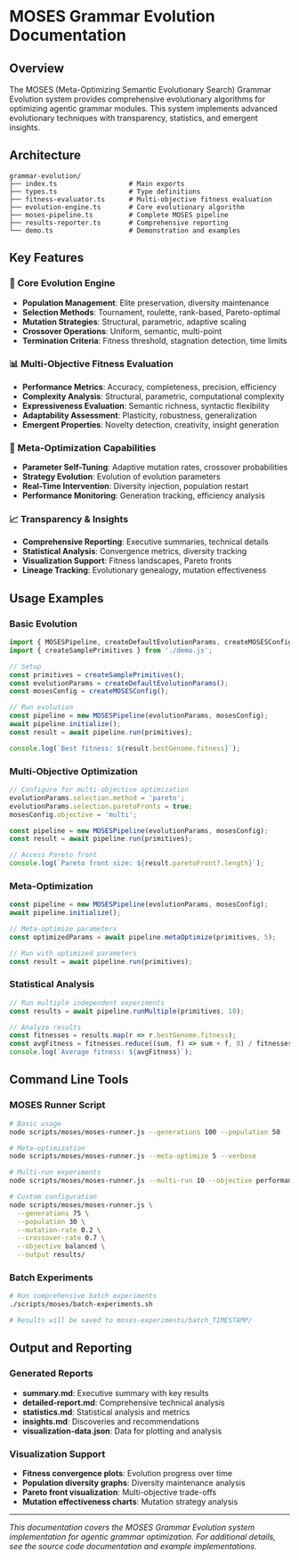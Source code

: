 # MOSES Grammar Evolution Documentation

## Overview

The MOSES (Meta-Optimizing Semantic Evolutionary Search) Grammar Evolution system provides comprehensive evolutionary algorithms for optimizing agentic grammar modules. This system implements advanced evolutionary techniques with transparency, statistics, and emergent insights.

## Architecture

```
grammar-evolution/
├── index.ts                  # Main exports
├── types.ts                  # Type definitions
├── fitness-evaluator.ts      # Multi-objective fitness evaluation
├── evolution-engine.ts       # Core evolutionary algorithm
├── moses-pipeline.ts         # Complete MOSES pipeline
├── results-reporter.ts       # Comprehensive reporting
└── demo.ts                   # Demonstration and examples
```

## Key Features

### 🧬 Core Evolution Engine
- **Population Management**: Elite preservation, diversity maintenance
- **Selection Methods**: Tournament, roulette, rank-based, Pareto-optimal
- **Mutation Strategies**: Structural, parametric, adaptive scaling
- **Crossover Operations**: Uniform, semantic, multi-point
- **Termination Criteria**: Fitness threshold, stagnation detection, time limits

### 📊 Multi-Objective Fitness Evaluation
- **Performance Metrics**: Accuracy, completeness, precision, efficiency
- **Complexity Analysis**: Structural, parametric, computational complexity
- **Expressiveness Evaluation**: Semantic richness, syntactic flexibility
- **Adaptability Assessment**: Plasticity, robustness, generalization
- **Emergent Properties**: Novelty detection, creativity, insight generation

### 🔬 Meta-Optimization Capabilities
- **Parameter Self-Tuning**: Adaptive mutation rates, crossover probabilities
- **Strategy Evolution**: Evolution of evolution parameters
- **Real-Time Intervention**: Diversity injection, population restart
- **Performance Monitoring**: Generation tracking, efficiency analysis

### 📈 Transparency & Insights
- **Comprehensive Reporting**: Executive summaries, technical details
- **Statistical Analysis**: Convergence metrics, diversity tracking
- **Visualization Support**: Fitness landscapes, Pareto fronts
- **Lineage Tracking**: Evolutionary genealogy, mutation effectiveness

## Usage Examples

### Basic Evolution

```typescript
import { MOSESPipeline, createDefaultEvolutionParams, createMOSESConfig } from './moses-pipeline.js';
import { createSamplePrimitives } from './demo.js';

// Setup
const primitives = createSamplePrimitives();
const evolutionParams = createDefaultEvolutionParams();
const mosesConfig = createMOSESConfig();

// Run evolution
const pipeline = new MOSESPipeline(evolutionParams, mosesConfig);
await pipeline.initialize();
const result = await pipeline.run(primitives);

console.log(`Best fitness: ${result.bestGenome.fitness}`);
```

### Multi-Objective Optimization

```typescript
// Configure for multi-objective optimization
evolutionParams.selection.method = 'pareto';
evolutionParams.selection.paretoFronts = true;
mosesConfig.objective = 'multi';

const pipeline = new MOSESPipeline(evolutionParams, mosesConfig);
const result = await pipeline.run(primitives);

// Access Pareto front
console.log(`Pareto front size: ${result.paretoFront?.length}`);
```

### Meta-Optimization

```typescript
const pipeline = new MOSESPipeline(evolutionParams, mosesConfig);
await pipeline.initialize();

// Meta-optimize parameters
const optimizedParams = await pipeline.metaOptimize(primitives, 5);

// Run with optimized parameters
const result = await pipeline.run(primitives);
```

### Statistical Analysis

```typescript
// Run multiple independent experiments
const results = await pipeline.runMultiple(primitives, 10);

// Analyze results
const fitnesses = results.map(r => r.bestGenome.fitness);
const avgFitness = fitnesses.reduce((sum, f) => sum + f, 0) / fitnesses.length;
console.log(`Average fitness: ${avgFitness}`);
```

## Command Line Tools

### MOSES Runner Script

```bash
# Basic usage
node scripts/moses/moses-runner.js --generations 100 --population 50

# Meta-optimization
node scripts/moses/moses-runner.js --meta-optimize 5 --verbose

# Multi-run experiments
node scripts/moses/moses-runner.js --multi-run 10 --objective performance

# Custom configuration
node scripts/moses/moses-runner.js \
  --generations 75 \
  --population 30 \
  --mutation-rate 0.2 \
  --crossover-rate 0.7 \
  --objective balanced \
  --output results/
```

### Batch Experiments

```bash
# Run comprehensive batch experiments
./scripts/moses/batch-experiments.sh

# Results will be saved to moses-experiments/batch_TIMESTAMP/
```

## Output and Reporting

### Generated Reports
- **summary.md**: Executive summary with key results
- **detailed-report.md**: Comprehensive technical analysis
- **statistics.md**: Statistical analysis and metrics
- **insights.md**: Discoveries and recommendations
- **visualization-data.json**: Data for plotting and analysis

### Visualization Support
- **Fitness convergence plots**: Evolution progress over time
- **Population diversity graphs**: Diversity maintenance analysis
- **Pareto front visualization**: Multi-objective trade-offs
- **Mutation effectiveness charts**: Mutation strategy analysis

---

*This documentation covers the MOSES Grammar Evolution system implementation for agentic grammar optimization. For additional details, see the source code documentation and example implementations.*